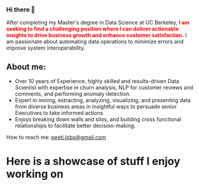 ### Hi there 👋

<p>After completing my Master's degree in Data Science at UC Berkeley, <b style="color:red;">I am seeking to find a challenging position where I can deliver actionable insights to drive business growth and enhance customer satisfaction.</b> I am passionate about automating data operations to minimize errors and improve system interoperability.</p>

<html>
<h2>About me:</h2>
<ul>
<li>Over 10 years of Experience, highly skilled and results-driven Data Scientist with expertise in churn analysis, NLP for customer reviews and comments, and performing anomaly detection.</li>
<li>Expert in mining, extracting, analyzing, visualizing, and presenting data from diverse business areas in insightful ways to persuade senior Executives to take informed actions </li>
<li>Enjoys breaking down walls and silos, and building cross functional relationships to facilitate better decision-making.</li> 
</ul>

<p>How to reach me: <a href="url">peeti.jobs@gmail.com</a></p>
</html>
<!--
| **Education** |
|--- |
| **University of California, Berkeley** |
|&nbsp;&nbsp;&nbsp;&nbsp;&nbsp;&nbsp; <i>Master, Data Science  &nbsp;&nbsp;&nbsp;&nbsp;&nbsp;&nbsp;&nbsp;&nbsp;&nbsp;May 2024</i> |                                 
| **Virginia Tech** |
|&nbsp;&nbsp;&nbsp;&nbsp;&nbsp;&nbsp; <i>Master, Information Technology  &nbsp;&nbsp;&nbsp;&nbsp;&nbsp;&nbsp;&nbsp;&nbsp;&nbsp;	2014</i> |
| **Strayer University** |
|&nbsp;&nbsp;&nbsp;&nbsp;&nbsp;&nbsp; <i>MBA – Finance	&nbsp;&nbsp;&nbsp;&nbsp;&nbsp;&nbsp;&nbsp;&nbsp;&nbsp;	2008</i> |
| **Bangkok University** |
|&nbsp;&nbsp;&nbsp;&nbsp;&nbsp;&nbsp; <i>BBA – Marketing		&nbsp;&nbsp;&nbsp;&nbsp;&nbsp;&nbsp;&nbsp;&nbsp;&nbsp;	2004</i> |
-->



<h1>Here is a showcase of stuff I enjoy working on</h1>
<!--
**peeti-sriwongsanguan/peeti-sriwongsanguan** is a ✨ _special_ ✨ repository because its `README.md` (this file) appears on your GitHub profile.

Here are some ideas to get you started:

- 🔭 I’m currently working on ...
- 🌱 I’m currently learning ...
- 👯 I’m looking to collaborate on ...
- 🤔 I’m looking for help with ...
- 💬 Ask me about ...
- 📫 How to reach me: ...
- 😄 Pronouns: ...
- ⚡ Fun fact: ...
-->

